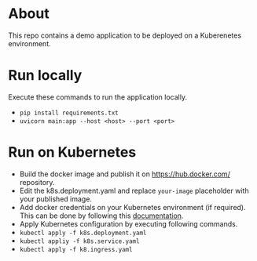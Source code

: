 # About
This repo contains a demo application to be deployed on a Kuberenetes environment.

# Run locally
Execute these commands to run the application locally.
- `pip install requirements.txt`
- `uvicorn main:app --host <host> --port <port>`

# Run on Kubernetes
- Build the docker image and publish it on https://hub.docker.com/ repository.
- Edit the k8s.deployment.yaml and replace `your-image` placeholder with your published image.
- Add docker credentials on your Kubernetes environment (if required). This can be done by following this [documentation](https://kubernetes.io/docs/tasks/configure-pod-container/pull-image-private-registry/#create-a-secret-by-providing-credentials-on-the-command-line). 
- Apply Kubernetes configuration by executing following commands.
- `kubectl apply -f k8s.deployment.yaml`
- `kubectl appliy -f k8s.service.yaml`
- `kubectl apply -f k8.ingress.yaml`